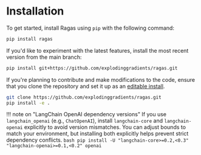 # Installation

To get started, install Ragas using `pip` with the following command:

```bash
pip install ragas
```

If you'd like to experiment with the latest features, install the most recent version from the main branch:

```bash
pip install git+https://github.com/explodinggradients/ragas.git
```

If you're planning to contribute and make modifications to the code, ensure that you clone the repository and set it up as an [editable install](https://pip.pypa.io/en/stable/topics/local-project-installs/#editable-installs).

```bash
git clone https://github.com/explodinggradients/ragas.git 
pip install -e .
```

!!! note on "LangChain OpenAI dependency versions"
    If you use `langchain_openai` (e.g., `ChatOpenAI`), install `langchain-core` and `langchain-openai` explicitly to avoid version mismatches. You can adjust bounds to match your environment, but installing both explicitly helps prevent strict dependency conflicts.
    ```bash
    pip install -U "langchain-core>=0.2,<0.3" "langchain-openai>=0.1,<0.2" openai
    ```
